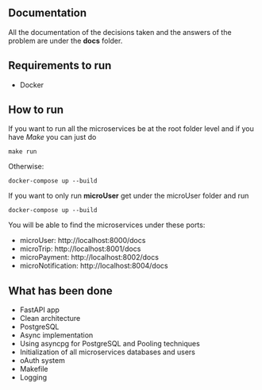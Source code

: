## Documentation

All the documentation of the decisions taken and the answers of the problem are under the **docs** folder.

## Requirements to run

- Docker

## How to run

If you want to run all the microservices be at the root folder level and if you have *Make* you can just do
```
make run
```
Otherwise:

```
docker-compose up --build
```

If you want to only run **microUser** get under the microUser folder and run
```
docker-compose up --build
```
You will be able to find the microservices under these ports:
- microUser: http://localhost:8000/docs
- microTrip: http://localhost:8001/docs
- microPayment: http://localhost:8002/docs
- microNotification: http://localhost:8004/docs

## What has been done
- FastAPI app
- Clean architecture
- PostgreSQL
- Async implementation
- Using asyncpg for PostgreSQL and Pooling techniques
- Initialization of all microservices databases and users
- oAuth system
- Makefile
- Logging
